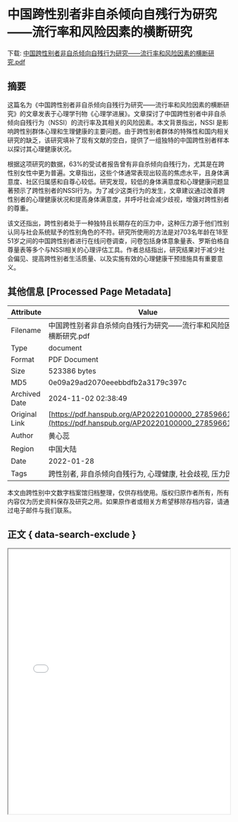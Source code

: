 # 中国跨性别者非自杀倾向自残行为研究——流行率和风险因素的横断研究

<!-- tcd_download_link -->
下载: <a href="中国跨性别者非自杀倾向自残行为研究——流行率和风险因素的横断研究.pdf" download>中国跨性别者非自杀倾向自残行为研究——流行率和风险因素的横断研究.pdf</a>
<!-- tcd_download_link_end -->

## 摘要

<!-- tcd_abstract -->
这篇名为《中国跨性别者非自杀倾向自残行为研究——流行率和风险因素的横断研究》的文章发表于心理学刊物《心理学进展》。文章探讨了中国跨性别者中非自杀倾向自残行为（NSSI）的流行率及其相关的风险因素。本文背景指出，NSSI 是影响跨性别群体心理和生理健康的主要问题。由于跨性别者群体的特殊性和国内相关研究的缺乏，该研究填补了现有文献的空白，提供了一组独特的中国跨性别者样本以探讨其心理健康状况。

根据这项研究的数据，63%的受试者报告曾有非自杀倾向自残行为，尤其是在跨性别女性中更为普遍。文章指出，这些个体通常表现出较高的焦虑水平，且身体满意度、社区归属感和自尊心较低。研究发现，较低的身体满意度和心理健康问题显著预示了跨性别者的NSSI行为。为了减少这类行为的发生，文章建议通过改善跨性别者的心理健康状况和提高身体满意度，并呼吁社会减少歧视，增强对跨性别者的尊重。

该文还指出，跨性别者处于一种独特且长期存在的压力中，这种压力源于他们性别认同与社会系统赋予的性别角色的不符。研究所使用的方法是对703名年龄在18至51岁之间的中国跨性别者进行在线问卷调查，问卷包括身体意象量表、罗斯伯格自尊量表等多个与NSSI相关的心理评估工具。作者总结指出，研究结果对于减少社会偏见、提高跨性别者生活质量、以及实施有效的心理健康干预措施具有重要意义。

<!-- tcd_abstract_end -->

## 其他信息 [Processed Page Metadata]

| Attribute       | Value                                  |
|-----------------|----------------------------------------|
| Filename        | 中国跨性别者非自杀倾向自残行为研究——流行率和风险因素的横断研究.pdf                             |
| Type            | document                                 |
| Format          | PDF Document                               |
| Size            | 523386 bytes                           |
| MD5             | 0e09a29ad2070eeebbdfb2a3179c397c                                  |
| Archived Date   | 2024-11-02 02:38:49                             |
| Original Link   | [https://pdf.hanspub.org/AP20220100000_27859661.pdf](https://pdf.hanspub.org/AP20220100000_27859661.pdf)                         |
| Author          | 黄心蕊                               |
| Region          | 中国大陆                               |
| Date            | 2022-01-28                                 |
| Tags            | 跨性别者, 非自杀倾向自残行为, 心理健康, 社会歧视, 压力因素                                 |

本文由跨性别中文数字档案馆归档整理，仅供存档使用。版权归原作者所有，所有内容仅为历史资料保存及研究之用。如果原作者或相关方希望移除存档内容，请通过电子邮件与我们联系。

## 正文 { data-search-exclude }

<!-- tcd_main_text -->
<iframe src="../中国跨性别者非自杀倾向自残行为研究——流行率和风险因素的横断研究.pdf" width="100%" height="600px">
    <p>无法显示PDF，请下载查看。</p>
</iframe>
<!-- tcd_main_text_end -->

